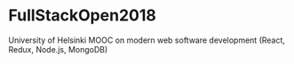 # FullStackOpen2018
University of Helsinki MOOC on modern web software development (React, Redux, Node.js, MongoDB)
